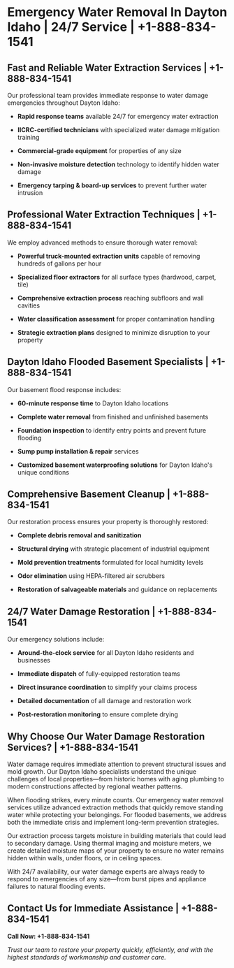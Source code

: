 # Emergency Water Removal In Dayton Idaho | 24/7 Service | +1-888-834-1541

## Fast and Reliable Water Extraction Services | +1-888-834-1541
Our professional team provides immediate response to water damage emergencies throughout Dayton Idaho:

- **Rapid response teams** available 24/7 for emergency water extraction
- **IICRC-certified technicians** with specialized water damage mitigation training
- **Commercial-grade equipment** for properties of any size
- **Non-invasive moisture detection** technology to identify hidden water damage
- **Emergency tarping & board-up services** to prevent further water intrusion

## Professional Water Extraction Techniques | +1-888-834-1541
We employ advanced methods to ensure thorough water removal:

- **Powerful truck-mounted extraction units** capable of removing hundreds of gallons per hour
- **Specialized floor extractors** for all surface types (hardwood, carpet, tile)
- **Comprehensive extraction process** reaching subfloors and wall cavities
- **Water classification assessment** for proper contamination handling
- **Strategic extraction plans** designed to minimize disruption to your property

## Dayton Idaho Flooded Basement Specialists | +1-888-834-1541
Our basement flood response includes:

- **60-minute response time** to Dayton Idaho locations
- **Complete water removal** from finished and unfinished basements
- **Foundation inspection** to identify entry points and prevent future flooding
- **Sump pump installation & repair** services
- **Customized basement waterproofing solutions** for Dayton Idaho's unique conditions

## Comprehensive Basement Cleanup | +1-888-834-1541
Our restoration process ensures your property is thoroughly restored:

- **Complete debris removal and sanitization**
- **Structural drying** with strategic placement of industrial equipment
- **Mold prevention treatments** formulated for local humidity levels
- **Odor elimination** using HEPA-filtered air scrubbers
- **Restoration of salvageable materials** and guidance on replacements

## 24/7 Water Damage Restoration | +1-888-834-1541
Our emergency solutions include:

- **Around-the-clock service** for all Dayton Idaho residents and businesses
- **Immediate dispatch** of fully-equipped restoration teams
- **Direct insurance coordination** to simplify your claims process
- **Detailed documentation** of all damage and restoration work
- **Post-restoration monitoring** to ensure complete drying

## Why Choose Our Water Damage Restoration Services? | +1-888-834-1541
Water damage requires immediate attention to prevent structural issues and mold growth. Our Dayton Idaho specialists understand the unique challenges of local properties—from historic homes with aging plumbing to modern constructions affected by regional weather patterns.

When flooding strikes, every minute counts. Our emergency water removal services utilize advanced extraction methods that quickly remove standing water while protecting your belongings. For flooded basements, we address both the immediate crisis and implement long-term prevention strategies.

Our extraction process targets moisture in building materials that could lead to secondary damage. Using thermal imaging and moisture meters, we create detailed moisture maps of your property to ensure no water remains hidden within walls, under floors, or in ceiling spaces.

With 24/7 availability, our water damage experts are always ready to respond to emergencies of any size—from burst pipes and appliance failures to natural flooding events.

## Contact Us for Immediate Assistance | +1-888-834-1541
**Call Now: +1-888-834-1541**

*Trust our team to restore your property quickly, efficiently, and with the highest standards of workmanship and customer care.*